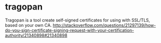 # tragopan
Tragopan is a tool create self-signed certificates for using with SSL/TLS, based on your own CA.
http://stackoverflow.com/questions/21297139/how-do-you-sign-certificate-signing-request-with-your-certification-authority/21340898#21340898
